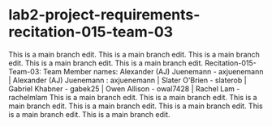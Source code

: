 # lab2-project-requirements-recitation-015-team-03
This is a main branch edit.
This is a main branch edit.
This is a main branch edit.
This is a main branch edit.
This is a main branch edit.
Recitation-015-Team-03:
Team Member names:
Alexander (AJ) Juenemann - axjuenemann |
Alexander (AJ) Juenemann : axjuenemann |
Slater O'Brien - slaterob |
Gabriel Khabner - gabek25 |
Owen Allison - owal7428 |
Rachel Lam - rachelmlam
This is a main branch edit.
This is a main branch edit.
This is a main branch edit.
This is a main branch edit.
This is a main branch edit.
This is a main branch edit.
This is a main branch edit.
